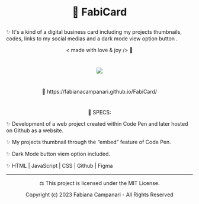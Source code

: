 # <p align="center"> 🎫  FabiCard </p>

✨  It's a kind of a digital business card including my projects thumbnails, codes, links to my social medias and a dark mode view option button .

 <p align="center"> < made with love & joy /> 🤎 </p>
 
 #
 
 <p align="center">
 <img src="https://user-images.githubusercontent.com/113218619/218143393-3b3f9641-265c-4e9d-8fa7-b357bed83918.png"
 </p>
 
 #
 
<p align="center"> 🚀  https://fabianacampanari.github.io/FabiCard/ </p>

#

 <p align="center"> 📌  SPECS: </p>

✨   Development of a web project created within Code Pen and later hosted on Github as a website.

✨   My projects thumbnail through the “embed” feature of Code Pen.

✨   Dark Mode button viem option included.

✨   HTML | JavaScript | CSS | Github | Figma 

_______________________________________________________________
<p align="center"> ⚖︎ This project is licensed under the MIT License. </p>

<p align="center"> Copyright (c) 2023 Fabiana Campanari - All Rights Reserved </p>
